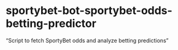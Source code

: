 # sportybet-bot-sportybet-odds-betting-predictor
“Script to fetch SportyBet odds and analyze betting predictions”
